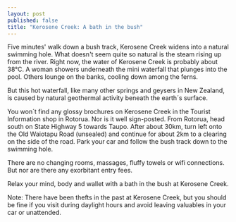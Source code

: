 ```yaml
---
layout: post
published: false
title: "Kerosene Creek: A bath in the bush"
---
```


Five minutes' walk down a bush track, Kerosene Creek widens into a natural swimming hole. What doesn't seem quite so natural is the steam rising up from the river. Right now, the water of Kerosene Creek is probably about 38°C. A woman showers underneath the mini waterfall that plunges into the pool. Others lounge on the banks, cooling down among the ferns.

But this hot waterfall, like many other springs and geysers in New Zealand, is caused by natural geothermal activity beneath the earth´s surface.

You won´t find any glossy brochures on Kerosene Creek in the Tourist Information shop in Rotorua. Nor is it well sign-posted. From Rotorua, head south on State Highway 5 towards Taupo. After about 30km, turn left onto the Old Waiotapu Road (unsealed) and continue for about 2km to a clearing on the side of the road. Park your car and follow the bush track down to the swimming hole.

There are no changing rooms, massages, fluffy towels or wifi connections. But nor are there any exorbitant entry fees.

Relax your mind, body and wallet with a bath in the bush at Kerosene Creek. 




Note: There have been thefts in the past at Kerosene Creek, but you should be fine if you visit during daylight hours and avoid leaving valuables in your car or unattended. 
